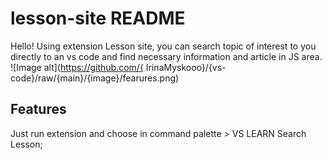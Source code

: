 # lesson-site README

Hello! Using extension Lesson site, you can search topic of interest to you directly to an vs code and find necessary information and article in JS area. 
![Image alt](https://github.com/{ IrinaMyskooo}/{vs-code}/raw/{main}/{image}/fearures.png)

## Features

Just run extension and choose in command palette > VS LEARN Search Lesson;

